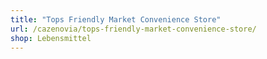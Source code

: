 ```yaml
---
title: "Tops Friendly Market Convenience Store"
url: /cazenovia/tops-friendly-market-convenience-store/
shop: Lebensmittel
---
```

